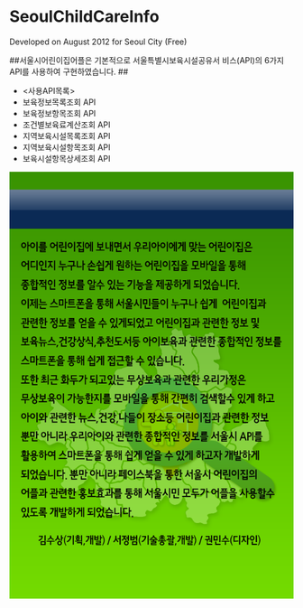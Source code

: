 # SeoulChildCareInfo #
Developed on August 2012 for Seoul City (Free)

##서울시어린이집어플은 기본적으로 서울특별시보육시설공유서 비스(API)의 6가지 API를 사용하여 구현하였습니다. ##
- <사용API목록> 
- 보육정보목록조회 API
- 보육정보항목조회 API
- 조건별보육료계산조회 API
- 지역보육시설목록조회 API
- 지역보육시설항목조회 API
- 보육시설항목상세조회 API

![Description](https://github.com/healess/SeoulChildCareInfo/blob/master/SeoulChildInfoService/images/DeveloperInfo_bg%402x.png)
